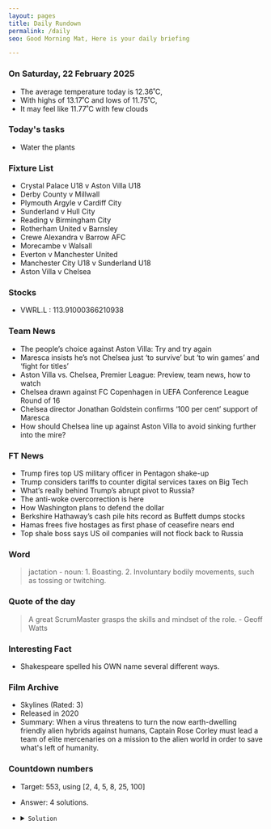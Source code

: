 ```yaml
---
layout: pages
title: Daily Rundown
permalink: /daily
seo: Good Morning Mat, Here is your daily briefing

---
```


<!-- weather_marker starts -->
### On Saturday, 22 February 2025

- The average temperature today is 12.36˚C,
- With highs of 13.17˚C and lows of 11.75˚C,
- It may feel like 11.77˚C with few clouds

<!-- weather_marker ends -->

### Today's tasks
<!-- task_marker starts -->
- Water the plants

<!-- task_marker ends -->

### Fixture List

<!-- fixture_marker starts -->
- Crystal Palace U18 v Aston Villa U18
- Derby County v Millwall
- Plymouth Argyle v Cardiff City
- Sunderland v Hull City
- Reading v Birmingham City
- Rotherham United v Barnsley
- Crewe Alexandra v Barrow AFC
- Morecambe v Walsall
- Everton v Manchester United
- Manchester City U18 v Sunderland U18
- Aston Villa v Chelsea
<!-- fixture_marker ends -->


### Stocks

<!-- stocks_marker starts -->

- VWRL.L : 113.91000366210938 

<!-- stocks_marker ends -->


### Team News
<!-- news_marker starts -->

 - The people’s choice against Aston Villa: Try and try again
 - Maresca insists he’s not Chelsea just ‘to survive’ but ‘to win games’ and ‘fight for titles’
 - Aston Villa vs. Chelsea, Premier League: Preview, team news, how to watch
 - Chelsea drawn against FC Copenhagen in UEFA Conference League Round of 16
 - Chelsea director Jonathan Goldstein confirms ‘100 per cent’ support of Maresca
 - How should Chelsea line up against Aston Villa to avoid sinking further into the mire?

<!-- news_marker ends -->

### FT News

<!-- ftnews_marker starts -->

 - Trump fires top US military officer in Pentagon shake-up
 - Trump considers tariffs to counter digital services taxes on Big Tech
 - What’s really behind Trump’s abrupt pivot to Russia?
 - The anti-woke overcorrection is here
 - How Washington plans to defend the dollar
 - Berkshire Hathaway’s cash pile hits record as Buffett dumps stocks
 - Hamas frees five hostages as first phase of ceasefire nears end
 - Top shale boss says US oil companies will not flock back to Russia

<!-- ftnews_marker ends -->

### Word

<!-- word_marker starts -->

 > jactation - noun: 1. Boasting. 2. Involuntary bodily movements, such as tossing or twitching.

<!-- word_marker ends -->


### Quote of the day
<!-- quote_marker starts -->

> A great ScrumMaster grasps the skills and mindset of the role. - Geoff Watts

<!-- quote_marker ends -->


### Interesting Fact

<!-- fact_marker starts -->

- Shakespeare spelled his OWN name several different ways.

<!-- fact_marker ends -->

### Film Archive

<!-- film_marker starts -->
- Skylines (Rated: 3)
- Released in 2020
- Summary: When a virus threatens to turn the now earth-dwelling friendly alien hybrids against humans, Captain Rose Corley must lead a team of elite mercenaries on a mission to the alien world in order to save what's left of humanity.
<!-- film_marker ends -->

### Countdown numbers
<!-- game_marker starts -->

- Target: 553, using [2, 4, 5, 8, 25, 100]
- Answer: 4 solutions.

- <details><summary><code>Solution</code></summary>

  Solution: ( 100 + 8 - 25 - 4 ) x ( 5 + 2 )

   </details>

<!-- game_marker ends -->
